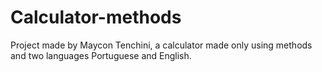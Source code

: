 # Calculator-methods
Project made by Maycon Tenchini, a calculator made only using methods and two languages Portuguese and English.
